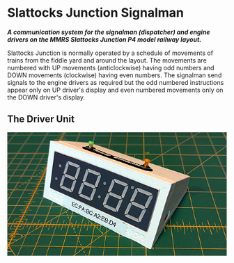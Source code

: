 # Slattocks Junction Signalman
_**A communication system for the signalman (dispatcher) and engine drivers on the MMRS Slattocks Junction P4 model railway layout.**_

Slattocks Junction is normally operated by a schedule of movements of trains from the fiddle yard and around the layout. The movements
are numbered with UP movements (anticlockwise) having odd numbers and DOWN movements (clockwise) having even numbers. The signalman send signals to 
the engine drivers as required but the odd numbered instructions appear only on UP driver's display and even numbered movements only on the DOWN
driver's display.
## The Driver Unit
![Driver unit](images/driver_unit.png)
